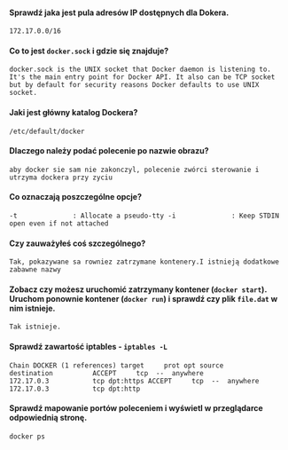 #### Sprawdź jaka jest pula adresów IP dostępnych dla Dokera.
`172.17.0.0/16`
#### Co to jest `docker.sock` i gdzie się znajduje?
`docker.sock is the UNIX socket that Docker daemon is listening to. It's the main entry point for Docker API. It also can be TCP socket but by default for security reasons Docker defaults to use UNIX socket.`
#### Jaki jest główny katalog Dockera?
`/etc/default/docker`

#### Dlaczego należy podać polecenie po nazwie obrazu?
`aby docker sie sam nie zakonczyl, polecenie zwórci sterowanie i utrzyma dockera przy zyciu`
#### Co oznaczają poszczególne opcje?
`-t              : Allocate a pseudo-tty
-i              : Keep STDIN open even if not attached`

#### Czy zauważyłeś coś szczególnego?

`Tak, pokazywane sa rowniez zatrzymane kontenery.I istnieją dodatkowe zabawne nazwy`

#### Zobacz czy możesz uruchomić zatrzymany kontener (`docker start`). Uruchom ponownie kontener (`docker run`) i sprawdź czy plik `file.dat` w nim istnieje.
`Tak istnieje.`

#### Sprawdź zawartość iptables - `iptables -L`
`Chain DOCKER (1 references)
target     prot opt source               destination         
ACCEPT     tcp  --  anywhere             172.17.0.3           tcp dpt:https
ACCEPT     tcp  --  anywhere             172.17.0.3           tcp dpt:http`

#### Sprawdź mapowanie portów poleceniem i wyświetl w przeglądarce odpowiednią stronę.
`docker ps`
